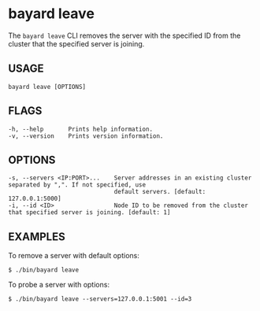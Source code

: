 # bayard leave

The `bayard leave` CLI removes the server with the specified ID from the cluster that the specified server is joining.

## USAGE

    bayard leave [OPTIONS]

## FLAGS

    -h, --help       Prints help information.
    -v, --version    Prints version information.

## OPTIONS

    -s, --servers <IP:PORT>...    Server addresses in an existing cluster separated by ",". If not specified, use
                                  default servers. [default: 127.0.0.1:5000]
    -i, --id <ID>                 Node ID to be removed from the cluster that specified server is joining. [default: 1]

## EXAMPLES

To remove a server with default options:

```text
$ ./bin/bayard leave
```

To probe a server with options:

```text
$ ./bin/bayard leave --servers=127.0.0.1:5001 --id=3
```
